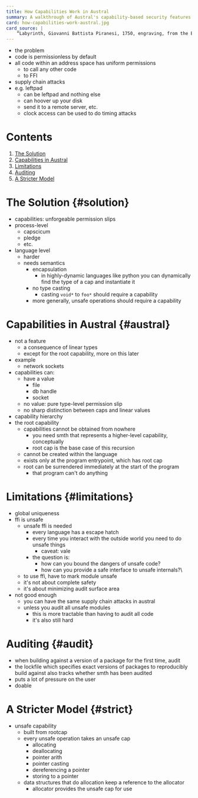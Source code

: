```yaml
---
title: How Capabilities Work in Austral
summary: A walkthrough of Austral's capability-based security features.
card: how-capabilities-work-austral.jpg
card_source: |
    “Labyrinth, Giovanni Battista Piranesi, 1750, engraving, from the British Museum”, DALL-E, June 2022.
---
```


- the problem
- code is permissionless by default
- all code within an address space has uniform permissions
  - to call any other code
  - to FFI
- supply chain attacks
- e.g. leftpad
  - can be leftpad and nothing else
  - can hoover up your disk
  - send it to a remote server, etc.
  - clock access can be used to do timing attacks

# Contents

1. [The Solution](#solution)
1. [Capabilities in Austral](#austral)
1. [Limitations](#limitations)
1. [Auditing](#audit)
1. [A Stricter Model](#strict)

# The Solution {#solution}

- capabilities: unforgeable permission slips
- process-level
  - capscicum
  - pledge
  - etc.
- language level
  - harder
  - needs semantics
    - encapsulation
      - in highly-dynamic languages like python you can dynamically find the type of a cap and instantiate it
    - no type casting
      - casting `void*` to `foo*` should require a capability
    - more generally, unsafe operations should require a capability

# Capabilities in Austral {#austral}

  - not a feature
    - a consequence of linear types
    - except for the root capability, more on this later
  - example
    - network sockets
  - capabilities can:
    - have a value
      - file
      - db handle
      - socket
    - no value: pure type-level permission slip
    - no sharp distinction between caps and linear values
  - capability hierarchy
  - the root capability
    - capabilities cannot be obtained from nowhere
      - you need smth that represents a higher-level capability, conceptually
      - root cap is the base case of this recursion
    - cannot be created within the language
    - exists only at the program entrypoint, which has root cap
    - root can be surrendered immediately at the start of the program
      - that program can't do anything

# Limitations {#limitations}

- global uniqueness
- ffi is unsafe
  - unsafe ffi is needed
    - every language has a escape hatch
    - every time you interact with the outside world you need to do unsafe things
      - caveat: vale
    - the question is:
      - how can you bound the dangers of unsafe code?
      - how can you provide a safe interface to unsafe internals?\
  - to use ffi, have to mark module unsafe
  - it's not about complete safety
  - it's about minimizing audit surface area
- not good enough
  - you can have the same supply chain attacks in austral
  - unless you audit all unsafe modules
    - this is more tractable than having to audit all code
    - it's also still hard

# Auditing {#audit}

- when building against a version of a package for the first time, audit
- the lockfile which specifies exact versions of packages to reproducibly build against also tracks whether smth has been audited
- puts a lot of pressure on the user
- doable

# A Stricter Model {#strict}

- unsafe capability
  - built from rootcap
  - every unsafe operation takes an unsafe cap
    - allocating
    - deallocating
    - pointer arith
    - pointer casting
    - dereferencing a pointer
    - storing to a pointer
  - data structures that do allocation keep a reference to the allocator
    - allocator provides the unsafe cap for use
